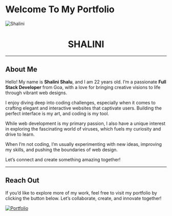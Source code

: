 # Welcome To My Portfolio

![Shalini](https://iili.io/KgU9TJ4.png)

<center>
  
# SHALINI 

</center>

---

## About Me

Hello! My name is **Shalini Shalu**, and I am 22 years old. I’m a passionate **Full Stack Developer** from Goa, with a love for bringing creative visions to life through vibrant web designs.

I enjoy diving deep into coding challenges, especially when it comes to crafting elegant and interactive websites that captivate users. Building the perfect interface is my art, and coding is my tool.

While web development is my primary passion, I also have a unique interest in exploring the fascinating world of viruses, which fuels my curiosity and drive to learn.

When I’m not coding, I’m usually experimenting with new ideas, improving my skills, and pushing the boundaries of web design. 

Let’s connect and create something amazing together!

---

## Reach Out

If you’d like to explore more of my work, feel free to visit my portfolio by clicking the button below. Let’s collaborate, create, and innovate together!

[![Portfolio](https://img.shields.io/badge/Visit-Portfolio-blue?style=for-the-badge)](https://itz-shalini.github.io)
